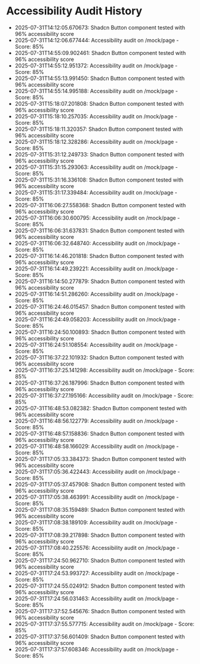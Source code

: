 # Accessibility Audit History

- 2025-07-31T14:12:05.670673: Shadcn Button component tested with 96% accessibility score
- 2025-07-31T14:12:06.677444: Accessibility audit on /mock/page - Score: 85%
- 2025-07-31T14:55:09.902461: Shadcn Button component tested with 96% accessibility score
- 2025-07-31T14:55:12.951372: Accessibility audit on /mock/page - Score: 85%
- 2025-07-31T14:55:13.991450: Shadcn Button component tested with 96% accessibility score
- 2025-07-31T14:55:14.995188: Accessibility audit on /mock/page - Score: 85%
- 2025-07-31T15:18:07.201808: Shadcn Button component tested with 96% accessibility score
- 2025-07-31T15:18:10.257035: Accessibility audit on /mock/page - Score: 85%
- 2025-07-31T15:18:11.320357: Shadcn Button component tested with 96% accessibility score
- 2025-07-31T15:18:12.328286: Accessibility audit on /mock/page - Score: 85%
- 2025-07-31T15:31:12.249733: Shadcn Button component tested with 96% accessibility score
- 2025-07-31T15:31:15.293063: Accessibility audit on /mock/page - Score: 85%
- 2025-07-31T15:31:16.336108: Shadcn Button component tested with 96% accessibility score
- 2025-07-31T15:31:17.339484: Accessibility audit on /mock/page - Score: 85%
- 2025-07-31T16:06:27.558368: Shadcn Button component tested with 96% accessibility score
- 2025-07-31T16:06:30.600795: Accessibility audit on /mock/page - Score: 85%
- 2025-07-31T16:06:31.637831: Shadcn Button component tested with 96% accessibility score
- 2025-07-31T16:06:32.648740: Accessibility audit on /mock/page - Score: 85%
- 2025-07-31T16:14:46.201818: Shadcn Button component tested with 96% accessibility score
- 2025-07-31T16:14:49.239221: Accessibility audit on /mock/page - Score: 85%
- 2025-07-31T16:14:50.277879: Shadcn Button component tested with 96% accessibility score
- 2025-07-31T16:14:51.286260: Accessibility audit on /mock/page - Score: 85%
- 2025-07-31T16:24:46.015457: Shadcn Button component tested with 96% accessibility score
- 2025-07-31T16:24:49.058203: Accessibility audit on /mock/page - Score: 85%
- 2025-07-31T16:24:50.100893: Shadcn Button component tested with 96% accessibility score
- 2025-07-31T16:24:51.108554: Accessibility audit on /mock/page - Score: 85%
- 2025-07-31T16:37:22.101932: Shadcn Button component tested with 96% accessibility score
- 2025-07-31T16:37:25.141298: Accessibility audit on /mock/page - Score: 85%
- 2025-07-31T16:37:26.187996: Shadcn Button component tested with 96% accessibility score
- 2025-07-31T16:37:27.195166: Accessibility audit on /mock/page - Score: 85%
- 2025-07-31T16:48:53.082382: Shadcn Button component tested with 96% accessibility score
- 2025-07-31T16:48:56.122779: Accessibility audit on /mock/page - Score: 85%
- 2025-07-31T16:48:57.158836: Shadcn Button component tested with 96% accessibility score
- 2025-07-31T16:48:58.166029: Accessibility audit on /mock/page - Score: 85%
- 2025-07-31T17:05:33.384373: Shadcn Button component tested with 96% accessibility score
- 2025-07-31T17:05:36.422443: Accessibility audit on /mock/page - Score: 85%
- 2025-07-31T17:05:37.457908: Shadcn Button component tested with 96% accessibility score
- 2025-07-31T17:05:38.463991: Accessibility audit on /mock/page - Score: 85%
- 2025-07-31T17:08:35.159489: Shadcn Button component tested with 96% accessibility score
- 2025-07-31T17:08:38.189109: Accessibility audit on /mock/page - Score: 85%
- 2025-07-31T17:08:39.217898: Shadcn Button component tested with 96% accessibility score
- 2025-07-31T17:08:40.225576: Accessibility audit on /mock/page - Score: 85%
- 2025-07-31T17:24:50.962710: Shadcn Button component tested with 96% accessibility score
- 2025-07-31T17:24:53.993727: Accessibility audit on /mock/page - Score: 85%
- 2025-07-31T17:24:55.024912: Shadcn Button component tested with 96% accessibility score
- 2025-07-31T17:24:56.031463: Accessibility audit on /mock/page - Score: 85%
- 2025-07-31T17:37:52.545676: Shadcn Button component tested with 96% accessibility score
- 2025-07-31T17:37:55.577715: Accessibility audit on /mock/page - Score: 85%
- 2025-07-31T17:37:56.601409: Shadcn Button component tested with 96% accessibility score
- 2025-07-31T17:37:57.608346: Accessibility audit on /mock/page - Score: 85%
